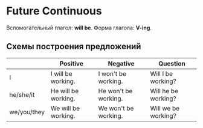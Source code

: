 # Future Continuous

Вспомогательный глагол: **will be**.
Форма глагола: **V-ing**.

## Схемы построения предложений

|             | Positive            | Negative             | Question            |
| ----------- | ------------------- | -------------------- | ------------------- |
| I           | I will be working.  | I won't be working.  | Will I be working?  |
| he/she/it   | He will be working. | He won't be working. | Will he be working? |
| we/you/they | We will be working. | We won't be working. | Will we be working? |

